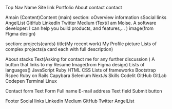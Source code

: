 Top Nav
Name
Site link
Portfolio
About
contact
contact

Amain (Content)Content (main)
section: oOverview information
sSocial links
AngelList
GitHub
LinkedIn
Twitter
Medium
tText(I am Moise. A software developer: I can help you build products, and features,... )
image(from FIgma design)

section: projects(cards)
title(My recent work)
My Profile picture
Lists of complex projects(a card each with full description)

About stacks
Text(Asking for contact me for any further discussion )
A button that links to my Resume
Image(from Figma design)
Lists of languages()
JavaScript
Ruby
HTML
CSS
Lists of frameworks
Bootstrap
Rspec
Ruby on Rails
Capybara
Selenium
NextJs
Skills
Codelit
GitHub
GitLab
Codepen
Terminal
Linux

Contact form
Text
Form
Full name
E-mail address
Text field
Submit button

Footer
Social links
LinkedIn
Medium
GitHub
Twitter
AngelList
